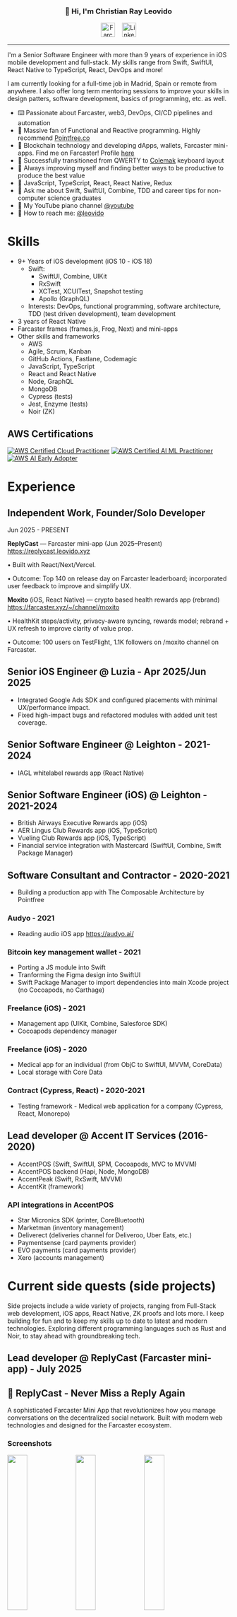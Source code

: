 <h3 align="center">👋 Hi, I'm Christian Ray Leovido</h3>

<p align="center">
  <a href="https://warpcast.com/leovido.eth"><img src="https://github.com/vrypan/farcaster-brand/raw/main/icons/icon-rounded/purple-white.png" width="32" height="32" alt="Farcaster"></a>
  &nbsp;&nbsp;
  <a href="https://www.linkedin.com/in/christianleovido/"><img src="https://raw.githubusercontent.com/devicons/devicon/master/icons/linkedin/linkedin-original.svg" width="32" height="32" alt="LinkedIn"></a>
</p>

---

I'm a Senior Software Engineer with more than 9 years of experience in iOS mobile development and full-stack. My skills range from Swift, SwiftUI, React Native to TypeScript, React, DevOps and more! 

I am currently looking for a full-time job in Madrid, Spain or remote from anywhere.
I also offer long term mentoring sessions to improve your skills in design patters, software development, basics of programming, etc. as well.

- ⌨️ Passionate about Farcaster, web3, DevOps, CI/CD pipelines and automation
- 🔭 Massive fan of Functional and Reactive programming. Highly recommend [Pointfree.co](https://www.pointfree.co)
- 👀 Blockchain technology and developing dApps, wallets, Farcaster mini-apps. Find me on Farcaster! Profile [here](https://farcaster.xyz/leovido.eth)
- 🌱 Successfully transitioned from QWERTY to [Colemak](https://colemak.com) keyboard layout
- 🔆 Always improving myself and finding better ways to be productive to produce the best value
- 👔 JavaScript, TypeScript, React, React Native, Redux
- 💬 Ask me about Swift, SwiftUI, Combine, TDD and career tips for non-computer science graduates
- 🎹 My YouTube piano channel [@youtube](https://www.youtube.com/channel/UCEfGXwW2g3U7td8WPnzim1w)
- 📩 How to reach me: [@leovido](mailto:moxito.oyster585@passinbox.com)

# Skills

- 9+ Years of iOS development (iOS 10 - iOS 18)
    - Swift:
        - SwiftUI, Combine, UIKit
        - RxSwift
        - XCTest, XCUITest, Snapshot testing
        - Apollo (GraphQL)
    - Interests: DevOps, functional programming, software architecture, TDD (test driven development), team development
- 3 years of React Native
- Farcaster frames (frames.js, Frog, Next) and mini-apps
- Other skills and frameworks
    - AWS
    - Agile, Scrum, Kanban
    - GitHub Actions, Fastlane, Codemagic
    - JavaScript, TypeScript
    - React and React Native
    - Node, GraphQL
    - MongoDB
    - Cypress (tests)
    - Jest, Enzyme (tests)
    - Noir (ZK)
 
## AWS Certifications

[![AWS Certified Cloud Practitioner](https://images.credly.com/size/200x200/images/00634f82-b07f-4bbd-a6bb-53de397fc3a6/image.png)](https://www.credly.com/badges/dca4de90-21f9-4b34-a530-84f56a7a9b38)
[![AWS Certified AI ML Practitioner](https://images.credly.com/size/200x200/images/4d4693bb-530e-4bca-9327-de07f3aa2348/image.png)](https://www.credly.com/badges/788a72c7-0241-46ae-8c67-0f059082defd)
[![AWS AI Early Adopter](
 https://images.credly.com/size/200x200/images/834f2c8d-2d2c-4ce7-9580-02a351c31626/image.png)](https://www.credly.com/badges/5668ae4c-ae98-482d-b9ff-664fce5896b0)

# Experience

## Independent Work, Founder/Solo Developer

Jun 2025 - PRESENT

**ReplyCast** — Farcaster mini-app (Jun 2025–Present) https://replycast.leovido.xyz
 
 • Built with React/Next/Vercel.
 
 • Outcome: Top 140 on release day on Farcaster leaderboard; incorporated user feedback to improve and simplify UX.

**Moxito** (iOS, React Native) — crypto based health rewards app (rebrand) https://farcaster.xyz/~/channel/moxito
 
 • HealthKit steps/activity, privacy-aware syncing, rewards model; rebrand + UX refresh to improve clarity of value prop.
 
 • Outcome: 100 users on TestFlight, 1.1K followers on /moxito channel on Farcaster.

## Senior iOS Engineer @ Luzia - Apr 2025/Jun 2025
- Integrated Google Ads SDK and configured placements with minimal UX/performance impact.  
- Fixed high-impact bugs and refactored modules with added unit test coverage.  

## Senior Software Engineer @ Leighton - 2021-2024
- IAGL whitelabel rewards app (React Native)

## Senior Software Engineer (iOS) @ Leighton - 2021-2024
- British Airways Executive Rewards app (iOS)
- AER Lingus Club Rewards app (iOS, TypeScript)
- Vueling Club Rewards app (iOS, TypeScript)
- Financial service integration with Mastercard (SwiftUI, Combine, Swift Package Manager)

## Software Consultant and Contractor - 2020-2021
- Building a production app with The Composable Architecture by Pointfree

### Audyo - 2021
- Reading audio iOS app
https://audyo.ai/

### Bitcoin key management wallet - 2021
- Porting a JS module into Swift
- Tranforming the Figma design into SwiftUI
- Swift Package Manager to import dependencies into main Xcode project (no Cocoapods, no Carthage)

### Freelance (iOS) - 2021
- Management app (UIKit, Combine, Salesforce SDK)
- Cocoapods dependency manager

### Freelance (iOS) - 2020
- Medical app for an individual (from ObjC to SwiftUI, MVVM, CoreData)
- Local storage with Core Data

### Contract (Cypress, React) - 2020-2021
- Testing framework - Medical web application for a company (Cypress, React, Monorepo)

## Lead developer @ Accent IT Services (2016-2020)
- AccentPOS (Swift, SwiftUI, SPM, Cocoapods, MVC to MVVM)
- AccentPOS backend (Hapi, Node, MongoDB)
- AccentPeak (Swift, RxSwift, MVVM)
- AccentKit (framework)
### API integrations in AccentPOS
- Star Micronics SDK (printer, CoreBluetooth)
- Marketman (inventory management)
- Deliverect (deliveries channel for Deliveroo, Uber Eats, etc.)
- Paymentsense (card payments provider)
- EVO payments (card payments provider)
- Xero (accounts management)

# Current side quests (side projects)

Side projects include a wide variety of projects, ranging from Full-Stack web development, iOS apps, React Native, ZK proofs and lots more.
I keep building for fun and to keep my skills up to date to latest and modern technologies. Exploring different programming languages such as Rust and Noir, to stay ahead with groundbreaking tech.

## Lead developer @ ReplyCast (Farcaster mini-app) - July 2025
## 🎯 ReplyCast - Never Miss a Reply Again
A sophisticated Farcaster Mini App that revolutionizes how you manage conversations on the decentralized social network. Built with modern web technologies and designed for the Farcaster ecosystem.

### Screenshots
<p>
  <img src="https://github.com/user-attachments/assets/a53532c5-10c2-4697-8e81-ad6e0c97c6c6" width="30%" />
  <img src="https://github.com/user-attachments/assets/43df208c-1f1f-4f27-9300-242d34d030fc" width="30%" />
  <img src="https://github.com/user-attachments/assets/b08fca3f-19b9-41bd-8d5e-166d7226e5e2" width="30%" />
</p>

### Tech stack
<p align="left">
<img src="https://raw.githubusercontent.com/devicons/devicon/master/icons/typescript/typescript-original.svg" alt="typescript" width="40" height="40"/>
<img src="https://raw.githubusercontent.com/devicons/devicon/master/icons/nextjs/nextjs-original.svg" alt="nextjs" width="40" height="40"/>
</p>

### ✨ Key Features

- 🔍 Smart Reply Detection - Automatically identifies conversations where you haven't responded
- 📱 iOS-Style Interface - Intuitive tab navigation (Inbox, Focus, Analytics) with haptic feedback
- 👆 Gesture Controls - Swipe right to mark as read, swipe left to discard conversations
- 📊 Analytics Dashboard - Track engagement patterns with OpenRank integration
- 🎨 Multi-Theme Support - Dark, Light, and signature Farcaster themes
- ⚡ Real-time Updates - Pull-to-refresh and live conversation tracking
- 🎓 Interactive Tutorials - Smooth onboarding with animated guides


### 🛠 Technical Highlights

- Framework: Next.js 14 + TypeScript + Tailwind CSS
- Farcaster Integration: Official Mini App SDK with cast composition
- State Management: React hooks with localStorage persistence
- Performance: Optimized with infinite scroll, memoization, and lazy loading
- Analytics: Vercel Analytics with custom event tracking
- Testing: Jest + React Testing Library (95%+ coverage)
- CI/CD: GitHub Actions with automated testing and deployment

### 🎨 UX/UI Excellence

- Responsive Design: Seamless mobile-first experience
- Accessibility: WCAG compliant with keyboard navigation
- Smooth Animations: Hardware-accelerated transitions and micro-interactions
- Glass Morphism: Modern design with backdrop blur effects
- Touch Optimized: Gesture-based interactions for mobile users

### 🔧 Advanced Features

- OpenRank Integration: Community influence scoring and ranking
- Cast Deduplication: Smart filtering to prevent duplicate entries
- Tutorial System: First-time user guidance with completion tracking
- Error Boundaries: Comprehensive error handling and user feedback
- Performance Monitoring: Real-time analytics and performance tracking


## Founder and Lead iOS developer @ Moxito - 2024
<img src="https://github.com/user-attachments/assets/db812fb8-d733-4a44-b137-29c976bdddfe" width="20%" />

Moxito (iOS) + AWS Lambda | iOS app to track fresh stats from your Farcaster Moxie everyday rewards

Moxito is a mobile iOS application that integrates with Farcaster's social protocol to track and manage Moxie rewards. The app showcases modern iOS development practices, SwiftUI implementation, and robust architecture patterns.

Moxito won a hackathon held by Devfolio:
https://devfolio.co/projects/moxito-ios-66af

### Repository link
https://github.com/leovido/moxito-ios

### Screenshots
  <img src="https://github.com/user-attachments/assets/269a054a-5c7a-4a38-a42f-c8cf5ffa31d0" width="40%" />
<p>
  <img src="https://github.com/leovido/moxito-ios/raw/main/Screenshots/iphone_app_store_moxito_1.png" width="30%" />
  <img src="https://github.com/leovido/moxito-ios/raw/main/Screenshots/iphone_app_store_moxito_2.png" width="30%" />
  <img src="https://github.com/leovido/moxito-ios/raw/main/Screenshots/iphone_app_store_moxito_3.png" width="30%" />
</p>

Learn more at [https://warpcast.com/~/moxito](https://warpcast.com/~/channel/moxito)

## Full-stack developer @ Rumourcast - 2024
<img src="https://github.com/user-attachments/assets/8116003e-5ee3-432c-bf11-f04ad51eef63" width="20%" />

Rumourcast.fun is a Farcaster client that allows users to cast fun rumours anonymously, using Zero-Knowledge proofs. 

Forked from the original Anoncast project.

### Screenshots

#### Mobile version
<p>
  <img src="https://github.com/user-attachments/assets/7478c359-d63a-458c-8398-3e36b8619969" width="30%" />
  <img src="https://github.com/user-attachments/assets/147e9532-d75b-4c20-b645-7b437181203c" width="30%" />
</p>

#### Web version
<img src="https://github.com/user-attachments/assets/5e8a2e06-6065-4cc7-ae91-a0c43ad2ac41" width="100%" />

### Tech Stack

<p align="left">
<img src="https://raw.githubusercontent.com/devicons/devicon/master/icons/typescript/typescript-original.svg" alt="typescript" width="40" height="40"/>
<img src="https://raw.githubusercontent.com/devicons/devicon/master/icons/nextjs/nextjs-original.svg" alt="nextjs" width="40" height="40"/>
<img src="https://github.com/user-attachments/assets/42c36fdb-1991-47d4-b5d5-c5261fa3ef5d" alt="noir" width="120" height="40"/>
<img src="https://raw.githubusercontent.com/devicons/devicon/master/icons/postgresql/postgresql-original.svg" alt="postgresql" width="40" height="40"/>
<img src="https://raw.githubusercontent.com/devicons/devicon/master/icons/redis/redis-original.svg" alt="redis" width="40" height="40"/>
</p>


### Links
🌐 Try Rumourcast [https://rumourcast.fun](https://rumourcast.fun)

💬 Warpcast Channel [https://warpcast.com/~/rumours](https://warpcast.com/~/channel/rumours)

📦 GitHub Repository [https://github.com/leovido/rumourcast](https://github.com/leovido/rumourcast)

🔄 Original Anoncast Repository [https://github.com/slokh/anoncast](https://github.com/slokh/anoncast)

## Lead developer @ TOTH - 2024
- Tip O' The Hat (side quest) | Farcaster frame + Node.js + MongoDB

### Tech Stack

<p align="left">
<img src="https://raw.githubusercontent.com/devicons/devicon/master/icons/typescript/typescript-original.svg" alt="typescript" width="40" height="40"/>
<img src="https://raw.githubusercontent.com/devicons/devicon/master/icons/nextjs/nextjs-original.svg" alt="nextjs" width="40" height="40"/>
<img src="https://raw.githubusercontent.com/devicons/devicon/master/icons/mongodb/mongodb-original-wordmark.svg" alt="mongodb" width="40" height="40"/>
</p>

## Farcaster frames developer - 2024-Current
1. "Who did I tip?" (WDIT) frames (Frog, Neynar, Airstack)
2. $DEGEN edition frame (WDIT)
3. HAM edition frame (WDIT)
4. Eeeefier frame
5. Liquidity rewards ($TN100X) frame
6. Moxito check-in frame
7. Various infographics for Moxito

<img width=500 src='https://github-readme-stats.vercel.app/api?username=leovido&theme=shades-of-purple&show_icons=true&hide_border=true&count_private=true' />

